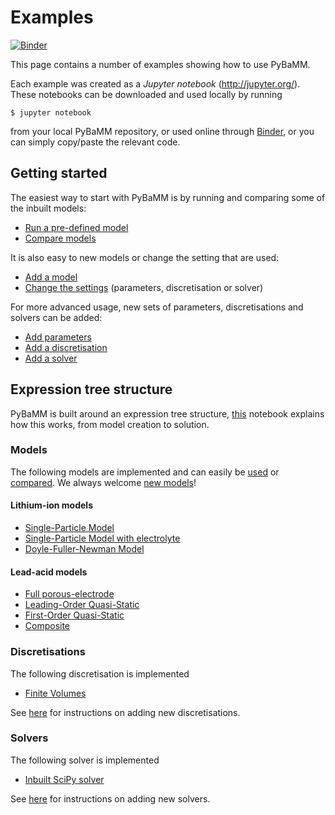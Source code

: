 # Examples

[![Binder](https://mybinder.org/badge_logo.svg)](https://mybinder.org/v2/gh/tinosulzer/PyBaMM/master)

This page contains a number of examples showing how to use PyBaMM.

Each example was created as a _Jupyter notebook_ (http://jupyter.org/).
These notebooks can be downloaded and used locally by running
```
$ jupyter notebook
```
from your local PyBaMM repository, or used online through [Binder](https://mybinder.org/v2/gh/tinosulzer/PyBaMM/master), or you can simply copy/paste the relevant code.

## Getting started

The easiest way to start with PyBaMM is by running and comparing some of the inbuilt models:
- [Run a pre-defined model](./run-model.ipynb)
- [Compare models](./compare-models.ipynb)

It is also easy to new models or change the setting that are used:
- [Add a model](./add-model.ipynb)
- [Change the settings](./change-settings.ipynb) (parameters, discretisation or solver)

For more advanced usage, new sets of parameters, discretisations and solvers can be added:
- [Add parameters](./add-parameters.ipynb)
- [Add a discretisation](./add-discretisation.ipynb)
- [Add a solver](./add-solver.ipynb)

## Expression tree structure

PyBaMM is built around an expression tree structure, [this](expression-tree.ipynb)
notebook explains how this works, from model creation to solution.

### Models

The following models are implemented and can easily be [used](./run-model.ipynb) or [compared](./compare-models.ipynb). We always welcome [new models](./add-model.ipynb)!

#### Lithium-ion models

- [Single-Particle Model](./models/SPM.ipynb)
- [Single-Particle Model with electrolyte](./models/SPMe.ipynb)
- [Doyle-Fuller-Newman Model](./models/DFN.ipynb)

#### Lead-acid models

- [Full porous-electrode](./models/lead-acid-full.ipynb)
- [Leading-Order Quasi-Static](./models/lead-acid-LOQS.ipynb)
- [First-Order Quasi-Static](./models/lead-acid-FOQS.ipynb)
- [Composite](./models/lead-acid-composite.ipynb)

### Discretisations

The following discretisation is implemented
- [Finite Volumes](./discretisations/finite-volumes.ipynb)

See [here](./add-discretisation.ipynb) for instructions on adding new discretisations.

### Solvers

The following solver is implemented
- [Inbuilt SciPy solver](./solvers/scipy-integrate.ipynb)

See [here](./add-solver.ipynb) for instructions on adding new solvers.
